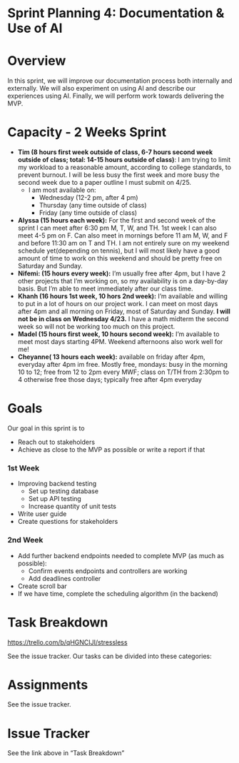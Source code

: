 # Sprint Planning 4: Documentation & Use of AI

# Overview

In this sprint, we will improve our documentation process both internally and externally. We will also experiment on using AI and describe our experiences using AI. Finally, we will perform work towards delivering the MVP.

# Capacity - 2 Weeks Sprint

- **Tim (8 hours first week outside of class, 6-7 hours second week outside of class; total: 14-15 hours outside of class)**: I am trying to limit my workload to a reasonable amount, according to college standards, to prevent burnout. I will be less busy the first week and more busy the second week due to a paper outline I must submit on 4/25.
    - I am most available on:
        - Wednesday (12-2 pm, after 4 pm)
        - Thursday (any time outside of class)
        - Friday (any time outside of class)
- **Alyssa (15 hours each week):** For the first and second week of the sprint I can meet after 6:30 pm M, T, W, and TH. 1st week I can also meet 4-5 pm on F.  Can also meet in mornings before 11 am M, W, and F and before 11:30 am on T and TH. I am not entirely sure on my weekend schedule yet(depending on tennis), but I will most likely have a good amount of time to work on this weekend and should be pretty free on Saturday and Sunday.
- **Nifemi: (15 hours every week):** I’m usually free after 4pm, but I have 2 other projects that I’m working on, so my availability is on a day-by-day basis. But I’m able to meet immediately after our class time.
- **Khanh (16 hours 1st week, 10 hors 2nd week):** I’m available and willing to put in a lot of hours on our project work. I can meet on most days after 4pm and all morning on Friday, most of Saturday and Sunday. **I will not be in class on Wednesday 4/23.** I have a math midterm the second week so will not be working too much on this project.
- **Madel (15 hours first week, 10 hours second week):** I’m available to meet most days starting 4PM. Weekend afternoons also work well for me!
- **Cheyanne( 13 hours each week):** available on friday after 4pm, everyday after 4pm im free. Mostly free, mondays: busy in the morning 10 to 12;  free from 12 to 2pm every MWF; class on T/TH from 2:30pm to 4 otherwise free those days; typically free after 4pm everyday

# Goals

Our goal in this sprint is to

- Reach out to stakeholders
- Achieve as close to the MVP as possible  or write a report if that

### 1st Week

- Improving backend testing
    - Set up testing database
    - Set up API testing
    - Increase quantity of unit tests
- Write user guide
- Create questions for stakeholders

### 2nd Week

- Add further backend endpoints needed to complete MVP (as much as possible):
    - Confirm events endpoints and controllers are working
    - Add deadlines controller
- Create scroll bar
- If we have time, complete the scheduling algorithm (in the backend)

# Task Breakdown

https://trello.com/b/qHGNCIJI/stressless

See the issue tracker. Our tasks can be divided into these categories: 

# Assignments

See the issue tracker.

# Issue Tracker

See the link above in “Task Breakdown”

